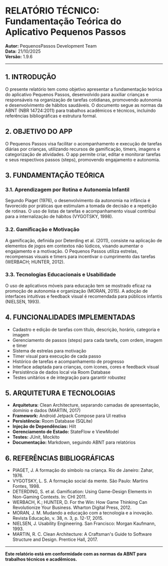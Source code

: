 # RELATÓRIO TÉCNICO: Fundamentação Teórica do Aplicativo Pequenos Passos

**Autor:** PequenosPassos Development Team  
**Data:** 21/10/2025  
**Versão:** 1.9.6  

---

## 1. INTRODUÇÃO

O presente relatório tem como objetivo apresentar a fundamentação teórica do aplicativo
Pequenos Passos, desenvolvido para auxiliar crianças e responsáveis na organização de tarefas
cotidianas, promovendo autonomia e desenvolvimento de hábitos saudáveis. O documento segue
as normas da ABNT (NBR 14724:2011) para trabalhos acadêmicos e técnicos, incluindo referências
bibliográficas e estrutura formal.

## 2. OBJETIVO DO APP

O Pequenos Passos visa facilitar o acompanhamento e execução de tarefas diárias por crianças,
utilizando recursos de gamificação, timers, imagens e categorização de atividades. O app permite
criar, editar e monitorar tarefas e seus respectivos passos (steps), promovendo engajamento e
autonomia.

## 3. FUNDAMENTAÇÃO TEÓRICA

### 3.1. Aprendizagem por Rotina e Autonomia Infantil

Segundo Piaget (1976), o desenvolvimento da autonomia na infância é favorecido por práticas que
estimulam a tomada de decisão e a repetição de rotinas. O uso de listas de tarefas e acompanhamento
visual contribui para a internalização de hábitos (VYGOTSKY, 1998).

### 3.2. Gamificação e Motivação

A gamificação, definida por Deterding et al. (2011), consiste na aplicação de elementos de jogos em
contextos não lúdicos, visando aumentar o engajamento e a motivação. O Pequenos Passos utiliza
estrelas, recompensas visuais e timers para incentivar o cumprimento das tarefas (WERBACH;
HUNTER, 2012).

### 3.3. Tecnologias Educacionais e Usabilidade

O uso de aplicativos móveis para educação tem se mostrado eficaz na promoção de autonomia e
organização (MORAN, 2015). A adoção de interfaces intuitivas e feedback visual é recomendada para
públicos infantis (NIELSEN, 1993).

## 4. FUNCIONALIDADES IMPLEMENTADAS

- Cadastro e edição de tarefas com título, descrição, horário, categoria e imagem
- Gerenciamento de passos (steps) para cada tarefa, com ordem, imagem e timer
- Sistema de estrelas para motivação
- Timer visual para execução de cada passo
- Histórico de tarefas e acompanhamento de progresso
- Interface adaptada para crianças, com ícones, cores e feedback visual
- Persistência de dados local via Room Database
- Testes unitários e de integração para garantir robustez

## 5. ARQUITETURA E TECNOLOGIAS

- **Arquitetura:** Clean Architecture, separando camadas de apresentação, domínio e dados
  (MARTIN, 2017)
- **Framework:** Android Jetpack Compose para UI reativa
- **Persistência:** Room Database (SQLite)
- **Injeção de Dependências:** Hilt
- **Gerenciamento de Estado:** StateFlow e ViewModel
- **Testes:** JUnit, Mockito
- **Documentação:** Markdown, seguindo ABNT para relatórios

## 6. REFERÊNCIAS BIBLIOGRÁFICAS

- PIAGET, J. A formação do símbolo na criança. Rio de Janeiro: Zahar, 1976.
- VYGOTSKY, L. S. A formação social da mente. São Paulo: Martins Fontes, 1998.
- DETERDING, S. et al. Gamification: Using Game-Design Elements in Non-Gaming Contexts. In:
  CHI 2011.
- WERBACH, K.; HUNTER, D. For the Win: How Game Thinking Can Revolutionize Your Business.
  Wharton Digital Press, 2012.
- MORAN, J. M. Mudando a educação com a tecnologia e a inovação. Revista Educação, v. 38,
  n. 3, p. 12-17, 2015.
- NIELSEN, J. Usability Engineering. San Francisco: Morgan Kaufmann, 1993.
- MARTIN, R. C. Clean Architecture: A Craftsman's Guide to Software Structure and Design.
  Prentice Hall, 2017.

---

**Este relatório está em conformidade com as normas da ABNT para trabalhos técnicos e
acadêmicos.**
